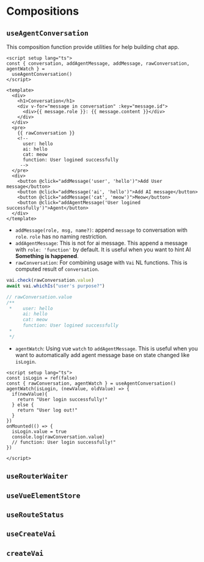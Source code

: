 # Compositions

## `useAgentConversation`
This composition function provide utilities for help building chat app.

```vue
<script setup lang="ts">
const { conversation, addAgentMessage, addMessage, rawConversation, agentWatch } =
  useAgentConversation()
</script>

<template>
  <div>
    <h1>Conversation</h1>
    <div v-for="message in conversation" :key="message.id">
      <div>{{ message.role }}: {{ message.content }}</div>
    </div>
  </div>
  <pre>
    {{ rawConversation }}
    <!-- 
      user: hello
      ai: hello
      cat: meow
      function: User logined successfully
     -->
  </pre>
  <div>
    <button @click="addMessage('user', 'hello')">Add User message</button>
    <button @click="addMessage('ai', 'hello')">Add AI message</button>
    <button @click="addMessage('cat', 'meow')">Meow</button>
    <button @click="addAgentMessage('User logined successfully')">Agent</button>
  </div>
</template>
```

- `addMessage(role, msg, name?)`: append `message` to conversation with `role`. `role` has no naming restriction. 
- `addAgentMessage`: This is not for ai message. This append a message with `role: 'function'` by default. It is useful when you want to hint AI **Something is happened**.
- `rawConversation`: For combining usage with `Vai` NL functions. This is computed result of `conversation`.

```ts
vai.check(rawConversation.value)
await vai.whichIs("user's purpose?")

// rawConversation.value
/**
 *    user: hello
      ai: hello
      cat: meow
      function: User logined successfully
 * 
 */
```

- `agentWatch`: Using vue `watch` to `addAgentMessage`. This is useful when you want to automatically add agent message base on state changed like `isLogin`.

```vue
<script setup lang="ts">
const isLogin = ref(false)
const { rawConversation, agentWatch } = useAgentConversation()
agentWatch(isLogin, (newValue, oldValue) => {
  if(newValue){
    return "User login successfully!"
  } else {
    return "User log out!"
  }
})
onMounted(() => {
  isLogin.value = true
  console.log(rawConversation.value)
  // function: User login successfully!"
})

</script>
```

## `useRouterWaiter`
## `useVueElementStore`
## `useRouteStatus`
## `useCreateVai`
## `createVai`